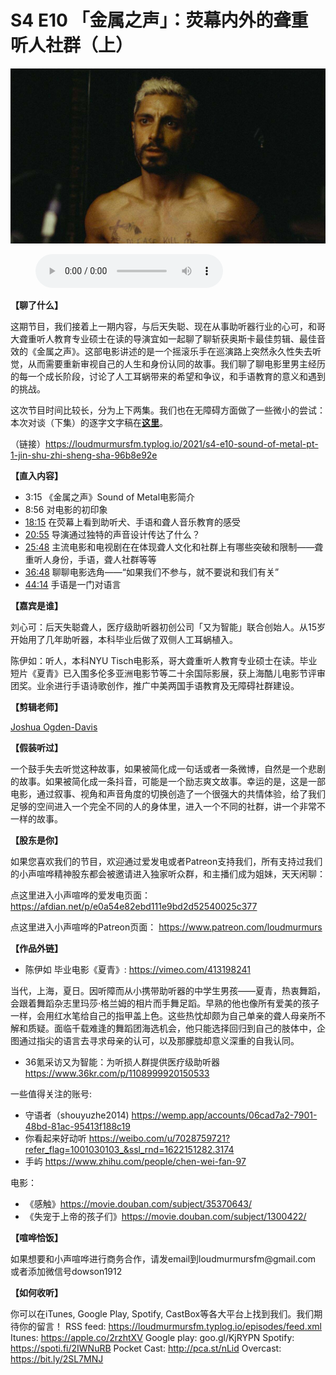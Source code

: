 # S4 E10 「金属之声」：荧幕内外的聋重听人社群（上）

![](./image.jpeg)

<figure>
    <figcaption></figcaption>
    <audio
        controls
        src="./audio.mp3">
            Your browser does not support the
            <code>audio</code> element.
    </audio>
</figure>

<p><strong>【聊了什么】</strong></p>
<p>这期节目，我们接着上一期内容，与后天失聪、现在从事助听器行业的心可，和哥大聋重听人教育专业硕士在读的导演宜如一起聊了聊斩获奥斯卡最佳剪辑、最佳音效的《金属之声》。这部电影讲述的是一个摇滚乐手在巡演路上突然永久性失去听觉，从而需要重新审视自己的人生和身份认同的故事。我们聊了聊电影里男主经历的每一个成长阶段，讨论了人工耳蜗带来的希望和争议，和手语教育的意义和遇到的挑战。</p>
<p>这次节目时间比较长，分为上下两集。我们也在无障碍方面做了一些微小的尝试：本次对谈（下集）的逐字文字稿在<strong><a href="https://loudmurmursfm.typlog.io/2021/s4-e10-sound-of-metal-pt-1-jin-shu-zhi-sheng-sha-96b8e92e">这里</a></strong>。</p>
<p>（链接）<a href="https://loudmurmursfm.typlog.io/2021/s4-e10-sound-of-metal-pt-1-jin-shu-zhi-sheng-sha-96b8e92e">https://loudmurmursfm.typlog.io/2021/s4-e10-sound-of-metal-pt-1-jin-shu-zhi-sheng-sha-96b8e92e</a></p>
<p><strong>【直入内容】</strong></p>
<div class="block-list"><ul>
<li>3:15 《金属之声》Sound of Metal电影简介</li>
<li>8:56 对电影的初印象</li>
<li><a href="https://loudmurmursfm.com/feed/audio.xml#t=18:15">18:15</a> 在荧幕上看到助听犬、手语和聋人音乐教育的感受</li>
<li><a href="https://loudmurmursfm.com/feed/audio.xml#t=20:55">20:55</a> 导演通过独特的声音设计传达了什么？</li>
<li><a href="https://loudmurmursfm.com/feed/audio.xml#t=25:48">25:48</a> 主流电影和电视剧在在体现聋人文化和社群上有哪些突破和限制——聋重听人身份，手语，聋人社群等等</li>
<li><a href="https://loudmurmursfm.com/feed/audio.xml#t=36:48">36:48</a> 聊聊电影选角——“如果我们不参与，就不要说和我们有关”</li>
<li><a href="https://loudmurmursfm.com/feed/audio.xml#t=44:14">44:14</a> 手语是一门对语言</li>
</ul>
</div><p><strong>【嘉宾是谁】</strong></p>
<p>刘心可：后天失聪聋人，医疗级助听器初创公司「又为智能」联合创始人。从15岁开始用了几年助听器，本科毕业后做了双侧人工耳蜗植入。</p>
<p>陈伊如：听人，本科NYU Tisch电影系，哥大聋重听人教育专业硕士在读。毕业短片《夏青》已入围多伦多亚洲电影节等二十余国际影展，获上海酷儿电影节评审团奖。业余进行手语诗歌创作，推广中美两国手语教育及无障碍社群建设。</p>
<p><strong>【剪辑老师】</strong></p>
<p><a href="https://twitter.com/wronglanguage">Joshua Ogden-Davis</a></p>
<p><strong>【假装听过】</strong></p>
<p>一个鼓手失去听觉这种故事，如果被简化成一句话或者一条微博，自然是一个悲剧的故事。如果被简化成一条抖音，可能是一个励志爽文故事。幸运的是，这是一部电影，通过叙事、视角和声音角度的切换创造了一个很强大的共情体验，给了我们足够的空间进入一个完全不同的人的身体里，进入一个不同的社群，讲一个非常不一样的故事。</p>
<p><strong>【股东是你】</strong></p>
<p>如果您喜欢我们的节目，欢迎通过爱发电或者Patreon支持我们，所有支持过我们的小声喧哗精神股东都会被邀请进入独家听众群，和主播们成为姐妹，天天闲聊：</p>
<p>点这里进入小声喧哗的爱发电页面：
<a href="https://afdian.net/p/e0a54e82ebd111e9bd2d52540025c377">https://afdian.net/p/e0a54e82ebd111e9bd2d52540025c377</a></p>
<p>点这里进入小声喧哗的Patreon页面：
<a href="https://www.patreon.com/loudmurmurs">https://www.patreon.com/loudmurmurs</a></p>
<p><strong>【作品外链】</strong></p>
<div class="block-list"><ul>
<li>陈伊如 毕业电影《夏青》: <a href="https://vimeo.com/413198241">https://vimeo.com/413198241</a></li>
</ul>
</div><p>当代，上海，夏日。因听障而从小携带助听器的中学生男孩——夏青，热衷舞蹈，会跟着舞蹈杂志里玛莎·格兰姆的相片而手舞足蹈。早熟的他也像所有爱美的孩子一样，会用红水笔给自己的指甲盖上色。这些热忱却颇为自己单亲的聋人母亲所不解和质疑。面临千载难逢的舞蹈团海选机会，他只能选择回归到自己的肢体中，企图通过指尖的语言去寻求母亲的认可，以及那朦胧却意义深重的自我认同。</p>
<div class="block-list"><ul>
<li>36氪采访又为智能：为听损人群提供医疗级助听器 <a href="https://www.36kr.com/p/1108999920150533">https://www.36kr.com/p/1108999920150533</a></li>
</ul>
</div><p>一些值得关注的账号:</p>
<div class="block-list"><ul>
<li>守语者（shouyuzhe2014) <a href="https://wemp.app/accounts/06cad7a2-7901-48bd-81ac-95413f188c19">https://wemp.app/accounts/06cad7a2-7901-48bd-81ac-95413f188c19</a></li>
<li>你看起来好动听 <a href="https://weibo.com/u/7028759721?refer_flag=1001030103_&amp;ssl_rnd=1622151282.3174">https://weibo.com/u/7028759721?refer_flag=1001030103_&amp;ssl_rnd=1622151282.3174</a></li>
<li>手屿 <a href="https://www.zhihu.com/people/chen-wei-fan-97">https://www.zhihu.com/people/chen-wei-fan-97</a></li>
</ul>
</div><p>电影：</p>
<div class="block-list"><ul>
<li>《感触》<a href="https://movie.douban.com/subject/35370643/">https://movie.douban.com/subject/35370643/</a></li>
<li>《失宠于上帝的孩子们》<a href="https://movie.douban.com/subject/1300422/">https://movie.douban.com/subject/1300422/</a></li>
</ul>
</div><p><strong>【喧哗恰饭】</strong></p>
<p>如果想要和小声喧哗进行商务合作，请发email到loudmurmursfm@gmail.com
或者添加微信号dowson1912</p>
<p><strong>【如何收听】</strong></p>
<p>你可以在iTunes, Google Play, Spotify, CastBox等各大平台上找到我们。我们期待你的留言！
RSS feed: <a href="https://loudmurmursfm.typlog.io/episodes/feed.xml">https://loudmurmursfm.typlog.io/episodes/feed.xml</a> 
Itunes: <a href="https://apple.co/2rzhtXV">https://apple.co/2rzhtXV</a>
Google play: goo.gl/KjRYPN 
Spotify: <a href="https://spoti.fi/2IWNuRB">https://spoti.fi/2IWNuRB</a> 
Pocket Cast: <a href="http://pca.st/nLid">http://pca.st/nLid</a> 
Overcast: <a href="https://bit.ly/2SL7MNJ">https://bit.ly/2SL7MNJ</a></p>
